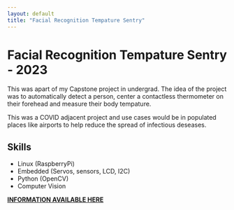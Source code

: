 ```yaml
---
layout: default
title: "Facial Recognition Tempature Sentry"
---
```


# Facial Recognition Tempature Sentry - 2023
This was apart of my Capstone project in undergrad. The idea of the project was to automatically detect a person, center a contactless thermometer on their forehead and measure their body tempature. 

This was a COVID adjacent project and use cases would be in populated places like airports to help reduce the spread of infectious deseases. 

## Skills 
- Linux (RaspberryPi)
- Embedded (Servos, sensors, LCD, I2C)
- Python (OpenCV)
- Computer Vision


**[INFORMATION AVAILABLE HERE](https://ash2win.github.io/ECE499.github.io/design.html)**